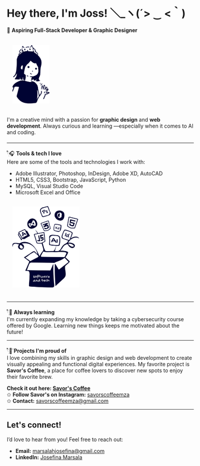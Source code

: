 # Hey there, I'm Joss! ＼_ヽ(´> ‿ <｀)

<div style="display: flex; align-items: center; margin-bottom: 20px;">
  <div>
    🍰 <b>Aspiring Full-Stack Developer & Graphic Designer</b> <br><br>
    <img src='https://github.com/jossmarsala/jossmarsala/blob/main/me.png' style="width: 100px; height: auto; margin: 15px;"> <br><br>
    I'm a creative mind with a passion for <b>graphic design</b> and <b>web development</b>. Always curious and learning —especially when it comes to AI and coding.
  </div>
</div>

---

<div style="display: flex; align-items: flex-start; margin-bottom: 20px;">
  <div>
    𓍢ִ໋🎧 <b>Tools & tech I love</b> <br>
    Here are some of the tools and technologies I work with:
    <ul>
      <li>Adobe Illustrator, Photoshop, InDesign, Adobe XD, AutoCAD</li>
      <li>HTML5, CSS3, Bootstrap, JavaScript, Python</li>
      <li>MySQL, Visual Studio Code</li>
      <li>Microsoft Excel and Office</li>
    </ul>
      <img src='https://github.com/jossmarsala/jossmarsala/blob/main/tech-box.png' style="width: 180px; height: auto; margin: 15px;">
  </div>
</div>

---

𓍢ִ໋📖 **Always learning**  
I'm currently expanding my knowledge by taking a cybersecurity course offered by Google. Learning new things keeps me motivated about the future!

---
𓍢ִ໋🌷͙֒ **Projects I'm proud of**  
I love combining my skills in graphic design and web development to create visually appealing and functional digital experiences. My favorite project is **Savor's Coffee**, a place for coffee lovers to discover new spots to enjoy their favorite brew.

**Check it out here: [Savor's Coffee](https://savors.vercel.app/)**  
✩ **Follow Savor's on Instagram:** [savorscoffeemza](https://www.instagram.com/savorscoffeemza/)  
✩ **Contact:** [savorscoffeemza@gmail.com](mailto:savorscoffeemza@gmail.com)

---

## Let's connect!

I’d love to hear from you! Feel free to reach out:

- **Email:** marsalahjosefina@gmail.com
- **LinkedIn:** [Josefina Marsala](https://www.linkedin.com/in/josmarsala/)
